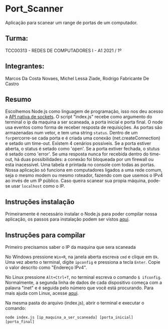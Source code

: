 # Port_Scanner
Aplicação para scanear um range de portas de um computador.

## Turma:
TCC00313 - REDES DE COMPUTADORES I - A1
2021 / 1º

## Integrantes:
Marcos Da Costa Novaes, Michel Lessa Ziade, Rodrigo Fabricante De Castro

## Resumo
Escolhemos Node.js como linguagem de programação, isso nos deu acesso a [API nativa de sockets](https://nodejs.org/api/index.html). 
O script "index.js" recebe como argumento do terminal o ip da maquina a ser scaneada, a porta inicial e porta final. 
O node usa eventos como forma de receber resposta de requisições.
As portas são armazenadas num vetor, e tem uma string `status`.
Dentro de um `for`percorre-se cada porta e é criada uma conexão (net.createConnection) e setado um time-out.
Existem 4 cenários possíveis.
Se a porta estiver aberta, o status é setado como 'open'.
Se a porta extiver fechada, o stutus é setado como 'error'.
Se uma resposta nunca for recebida dentro do time-out, há duas possibilidades: a conexão foi bloqueada por um firewall ou esta inacessível.
Uma tabela é printada no console com todas as portas.
Nossa aplicação só funciona em computadores ligados a uma rede comum, seja o mesmo modem ou mesmo roteador, fazendo com que usemos o IPv4 ao invés de um IP público. Caso queira scanear sua propia máquina, pode-se usar `localhost` como o IP.


## Instruções instalação

Primeiramente é necessário instalar o Node.js para poder compilar nossa aplicação, os passos para instalação podem ser vistos [aqui](https://nodejs.org/en/download/).

## Instruções para compilar

Primeiro precisamos saber o IP da maquina que sera scaneada

No Windows pressione `Win+R`, na janela aberta escreva `cmd` e clique em `Ok`.
Uma vez aberto o terminal, digite `ipconfig` e pressiona a tecla `Enter`. Copie o valor descrito como "Endereço IPv4".

No Linux pressione `Alt+Ctrl+T`, no terminal escreva o comando `$ ifconfig`. Normalmente, a segunda linha de dados de cada dispositivo começa com a palavra "inet" e é seguida pelo número que você está procurando. Para mais ajuda com Linux, acesse [aqui](https://pt.wikihow.com/Verificar-o-Endere%C3%A7o-de-IP-no-Linux).

Na mesma pasta do arquivo (index.js), abrir o terminal e executar o comando:

`node index.js [ip_maquina_a_ser_scaneada] [porta_inicial] [porta_final]`

